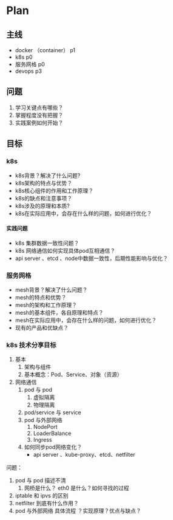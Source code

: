 # Plan


## 主线
* docker （container） p1
* k8s p0
* 服务网格 p0
* devops p3

## 问题
1. 学习关键点有哪些？
2. 掌握程度没有把握？
3. 实践案例如何开始？


## 目标

### k8s
* k8s背景？解决了什么问题?
* k8s架构的特点与优势？
* k8s核心组件的作用和工作原理？
* k8s的缺点和注意事项？
* k8s涉及的原理和本质?
* k8s在实际应用中，会存在什么样的问题，如何进行优化？

#### 实践问题
* k8s 集群数据一致性问题？
* k8s 网络通信如何实现具体pod互相通信？
* api server 、etcd 、node中数据一致性，后期性能影响与优化？

### 服务网格
* mesh背景？解决了什么问题？
* mesh的特点和优势？
* mesh的架构和工作原理？
* mesh的基本组件，各自原理和特点？
* mesh在实际应用中，会存在什么样的问题，如何进行优化？
* 现有的产品和优缺点？


### k8s 技术分享目标
1. 基本
   1. 架构与组件
   2. 基本概念：Pod、Service、对象（资源）
2. 网络通信
   1. pod 与 pod
      1. 虚拟隔离
      2. 物理隔离
   2. pod/service 与 service
   3. pod 与外部网络
      1. NodePort
      2. LoaderBalance
      3. Ingress
   4. 如何同步pod网络变化？ 
      * api server 、kube-proxy、etcd、netfilter


问题：
1. pod 与 pod 描述不清
   1. 网桥是什么？ eth0 是什么？如何寻找的过程
2. iptable 和 ipvs 的区别
3. netfilter 到底有什么作用？
4. pod 与外部网络 具体流程 ？实现原理？优点与缺点？
